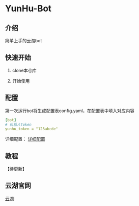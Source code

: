 # YunHu-Bot

## 介绍

简单上手的云湖bot

## 快速开始

1.  clone本仓库

2.  开始使用

## 配置

第一次运行bot将生成配置表config.yaml，在配置表中填入对应内容

```YAML
[bot]
# 机器人Token
yunhu_token = "123abcde"
```

详细配置： [详细配置](https://github.com/SuperGuGuGu/YunHu-bot/blob/main/Config.md)

## 教程

【待更新】

## 云湖官网

[云湖](https://www.yhchat.com/)
